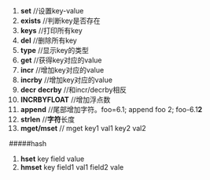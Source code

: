 1.  **set**     //设置key-value
2.  **exists**  //判断key是否存在
3.  **keys**  //打印所有key
4.  **del**     //删除所有key
5.  **type**    //显示key的类型
6.  **get**     //获得key对应的value
7.  **incr**    //增加key对应的value
8.  **incrby**  //增加key对应的value
9.  **decr** **decrby** //和incr/decrby相反
10.  **INCRBYFLOAT**    //增加浮点数
11.  **append**       //尾部增加字符。foo=6.1; append foo 2; foo-6.1**2**
12.  **strlen**       //**字符**长度
13.  **mget/mset**    // mget key1 val1 key2 val2
  
#####hash  
1.  **hset** key field value
2.  **hmset** key field1 val1 field2 vale
